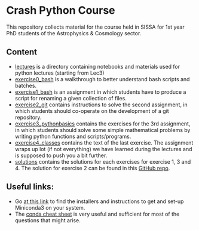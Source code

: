 # Crash Python Course

This repository collects material for the course held in SISSA for 1st year PhD students of the Astrophysics & Cosmology sector.

## Content

- [lectures](lectures) is a directory containing notebooks and materials used for python lectures (starting from Lec3)
- [exercise0_bash](exercise0_bash) is a walkthrough to better understand bash scripts and batches.
- [exercise1_bash](exercise1_bash) is an assignment in which students have to produce a script for renaming a given collection of files.
- [exercise2_git](exercise2_git) contains instructions to solve the second assignment, in which students should co-operate on the development of a git repository.
- [exercise3_pythonbasics](exercise3_pythonbasics) contains the exercises for the 3rd assignment, in which students should solve some simple mathematical problems by writing python functions and scripts/programs.
- [exercise4_classes](exercise4_classes) contains the text of the last exercise. The assignment wraps up lot (if not everything) we have learned during the lectures and is supposed to push you a bit further.
- [solutions](solutions) contains the solutions for each exercises for exercise 1, 3 and 4. The solution for exercise 2 can be found in this [GitHub repo](https://github.com/athul104/collaborative_project.git).

## Useful links:

- Go [at this link](https://docs.conda.io/projects/miniconda/en/latest/) to find the installers and instructions to get and set-up Miniconda3 on your system.
- The [conda cheat sheet](https://docs.conda.io/projects/conda/en/latest/_downloads/843d9e0198f2a193a3484886fa28163c/conda-cheatsheet.pdf) is very useful and sufficient for most of the questions that might arise. 
